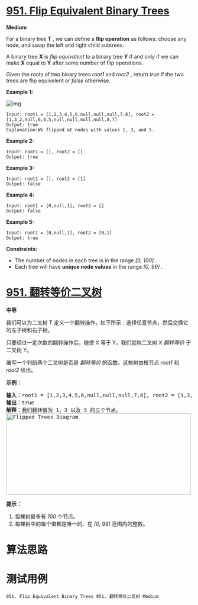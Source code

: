 # [951. Flip Equivalent Binary Trees][enTitle]

**Medium**

For a binary tree **T** , we can define a **flip operation**  as follows: choose any node, and swap the left and right child subtrees.

A binary tree **X**  is  *flip equivalent*  to a binary tree **Y**  if and only if we can make **X**  equal to **Y**  after some number of flip operations.

Given the roots of two binary trees  *root1*  and  *root2* , return  *true*  if the two trees are flip equivelent or  *false*  otherwise.



**Example 1:** 

![img](https://assets.leetcode.com/uploads/2018/11/29/tree_ex.png)

```
Input: root1 = [1,2,3,4,5,6,null,null,null,7,8], root2 = [1,3,2,null,6,4,5,null,null,null,null,8,7]
Output: true
Explanation:We flipped at nodes with values 1, 3, and 5.

```

**Example 2:** 

```
Input: root1 = [], root2 = []
Output: true

```

**Example 3:** 

```
Input: root1 = [], root2 = [1]
Output: false

```

**Example 4:** 

```
Input: root1 = [0,null,1], root2 = []
Output: false

```

**Example 5:** 

```
Input: root1 = [0,null,1], root2 = [0,1]
Output: true

```



**Constraints:** 

- The number of nodes in each tree is in the range  *[0, 100]* . 
- Each tree will have **unique node values**  in the range  *[0, 99]* .


# [951. 翻转等价二叉树][cnTitle]

**中等**

我们可以为二叉树 T 定义一个翻转操作，如下所示：选择任意节点，然后交换它的左子树和右子树。

只要经过一定次数的翻转操作后，能使 X 等于 Y，我们就称二叉树 X  *翻转等价* 于二叉树 Y。

编写一个判断两个二叉树是否是 *翻转等价* 的函数。这些树由根节点  *root1*  和  *root2*  给出。



**示例：** 


<pre><strong>输入：</strong>root1 = [1,2,3,4,5,6,null,null,null,7,8], root2 = [1,3,2,null,6,4,5,null,null,null,null,8,7]
<strong>输出：</strong>true
<strong>解释：</strong>我们翻转值为 1，3 以及 5 的三个节点。
<img style="height: 220px; width: 500px;" src="https://assets.leetcode.com/uploads/2018/11/29/tree_ex.png" alt="Flipped Trees Diagram">
</pre>



**提示：** 

1. 每棵树最多有  *100*  个节点。 
2. 每棵树中的每个值都是唯一的、在  *[0, 99]*  范围内的整数。






# 算法思路

# 测试用例
```
951. Flip Equivalent Binary Trees 951. 翻转等价二叉树 Medium
```

[enTitle]: https://leetcode.com/problems/flip-equivalent-binary-trees/
[cnTitle]: https://leetcode-cn.com/problems/flip-equivalent-binary-trees/
